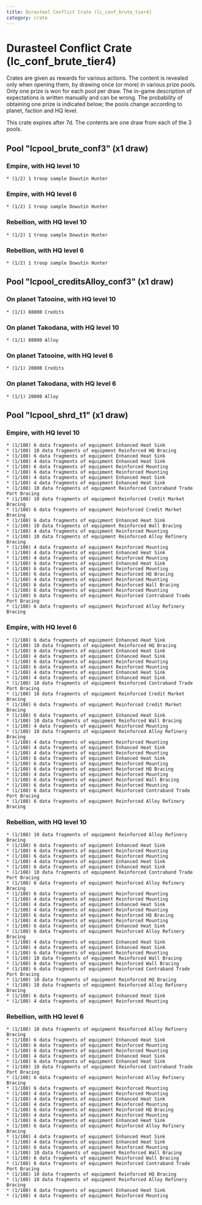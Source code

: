```yaml
---
title: Durasteel Conflict Crate (lc_conf_brute_tier4)
category: crate
---
```


# Durasteel Conflict Crate (lc_conf_brute_tier4)

Crates are given as rewards for various actions. The content is revealed only when opening them, by drawing once (or more) in various prize pools. Only one prize is won for each pool per draw. The in-game description of expectations is written manually and can be wrong. The probability of obtaining one prize is indicated below; the pools change according to planet, faction and HQ level.

This crate expires after 7d. The contents are one draw from each of the 3 pools.

## Pool "lcpool_brute_conf3" (x1 draw)

### Empire, with HQ level 10

    * (1/2) 1 troop sample Dowutin Hunter

### Empire, with HQ level 6

    * (1/2) 1 troop sample Dowutin Hunter

### Rebellion, with HQ level 10

    * (1/2) 1 troop sample Dowutin Hunter

### Rebellion, with HQ level 6

    * (1/2) 1 troop sample Dowutin Hunter

## Pool "lcpool_creditsAlloy_conf3" (x1 draw)

### On planet Tatooine, with HQ level 10

    * (1/1) 88000 Credits

### On planet Takodana, with HQ level 10

    * (1/1) 88000 Alloy

### On planet Tatooine, with HQ level 6

    * (1/1) 20000 Credits

### On planet Takodana, with HQ level 6

    * (1/1) 20000 Alloy

## Pool "lcpool_shrd_t1" (x1 draw)

### Empire, with HQ level 10

    * (1/108) 6 data fragments of equipment Enhanced Heat Sink
    * (1/108) 10 data fragments of equipment Reinforced HQ Bracing
    * (1/108) 6 data fragments of equipment Enhanced Heat Sink
    * (1/108) 4 data fragments of equipment Enhanced Heat Sink
    * (1/108) 6 data fragments of equipment Reinforced Mounting
    * (1/108) 6 data fragments of equipment Reinforced Mounting
    * (1/108) 4 data fragments of equipment Enhanced Heat Sink
    * (1/108) 4 data fragments of equipment Enhanced Heat Sink
    * (1/108) 10 data fragments of equipment Reinforced Contraband Trade Port Bracing
    * (1/108) 10 data fragments of equipment Reinforced Credit Market Bracing
    * (1/108) 6 data fragments of equipment Reinforced Credit Market Bracing
    * (1/108) 6 data fragments of equipment Enhanced Heat Sink
    * (1/108) 10 data fragments of equipment Reinforced Wall Bracing
    * (1/108) 4 data fragments of equipment Reinforced Mounting
    * (1/108) 10 data fragments of equipment Reinforced Alloy Refinery Bracing
    * (1/108) 4 data fragments of equipment Reinforced Mounting
    * (1/108) 4 data fragments of equipment Enhanced Heat Sink
    * (1/108) 4 data fragments of equipment Reinforced Mounting
    * (1/108) 6 data fragments of equipment Enhanced Heat Sink
    * (1/108) 6 data fragments of equipment Reinforced Mounting
    * (1/108) 6 data fragments of equipment Reinforced HQ Bracing
    * (1/108) 4 data fragments of equipment Reinforced Mounting
    * (1/108) 6 data fragments of equipment Reinforced Wall Bracing
    * (1/108) 6 data fragments of equipment Reinforced Mounting
    * (1/108) 6 data fragments of equipment Reinforced Contraband Trade Port Bracing
    * (1/108) 6 data fragments of equipment Reinforced Alloy Refinery Bracing

### Empire, with HQ level 6

    * (1/108) 6 data fragments of equipment Enhanced Heat Sink
    * (1/108) 10 data fragments of equipment Reinforced HQ Bracing
    * (1/108) 6 data fragments of equipment Enhanced Heat Sink
    * (1/108) 4 data fragments of equipment Enhanced Heat Sink
    * (1/108) 6 data fragments of equipment Reinforced Mounting
    * (1/108) 6 data fragments of equipment Reinforced Mounting
    * (1/108) 4 data fragments of equipment Enhanced Heat Sink
    * (1/108) 4 data fragments of equipment Enhanced Heat Sink
    * (1/108) 10 data fragments of equipment Reinforced Contraband Trade Port Bracing
    * (1/108) 10 data fragments of equipment Reinforced Credit Market Bracing
    * (1/108) 6 data fragments of equipment Reinforced Credit Market Bracing
    * (1/108) 6 data fragments of equipment Enhanced Heat Sink
    * (1/108) 10 data fragments of equipment Reinforced Wall Bracing
    * (1/108) 4 data fragments of equipment Reinforced Mounting
    * (1/108) 10 data fragments of equipment Reinforced Alloy Refinery Bracing
    * (1/108) 4 data fragments of equipment Reinforced Mounting
    * (1/108) 4 data fragments of equipment Enhanced Heat Sink
    * (1/108) 4 data fragments of equipment Reinforced Mounting
    * (1/108) 6 data fragments of equipment Enhanced Heat Sink
    * (1/108) 6 data fragments of equipment Reinforced Mounting
    * (1/108) 6 data fragments of equipment Reinforced HQ Bracing
    * (1/108) 4 data fragments of equipment Reinforced Mounting
    * (1/108) 6 data fragments of equipment Reinforced Wall Bracing
    * (1/108) 6 data fragments of equipment Reinforced Mounting
    * (1/108) 6 data fragments of equipment Reinforced Contraband Trade Port Bracing
    * (1/108) 6 data fragments of equipment Reinforced Alloy Refinery Bracing

### Rebellion, with HQ level 10

    * (1/108) 10 data fragments of equipment Reinforced Alloy Refinery Bracing
    * (1/108) 6 data fragments of equipment Enhanced Heat Sink
    * (1/108) 6 data fragments of equipment Reinforced Mounting
    * (1/108) 6 data fragments of equipment Reinforced Mounting
    * (1/108) 4 data fragments of equipment Enhanced Heat Sink
    * (1/108) 6 data fragments of equipment Enhanced Heat Sink
    * (1/108) 10 data fragments of equipment Reinforced Contraband Trade Port Bracing
    * (1/108) 6 data fragments of equipment Reinforced Alloy Refinery Bracing
    * (1/108) 6 data fragments of equipment Reinforced Mounting
    * (1/108) 4 data fragments of equipment Reinforced Mounting
    * (1/108) 4 data fragments of equipment Enhanced Heat Sink
    * (1/108) 4 data fragments of equipment Reinforced Mounting
    * (1/108) 6 data fragments of equipment Reinforced HQ Bracing
    * (1/108) 4 data fragments of equipment Reinforced Mounting
    * (1/108) 6 data fragments of equipment Enhanced Heat Sink
    * (1/108) 6 data fragments of equipment Reinforced Alloy Refinery Bracing
    * (1/108) 4 data fragments of equipment Enhanced Heat Sink
    * (1/108) 4 data fragments of equipment Enhanced Heat Sink
    * (1/108) 6 data fragments of equipment Reinforced Mounting
    * (1/108) 10 data fragments of equipment Reinforced Wall Bracing
    * (1/108) 6 data fragments of equipment Reinforced Wall Bracing
    * (1/108) 6 data fragments of equipment Reinforced Contraband Trade Port Bracing
    * (1/108) 10 data fragments of equipment Reinforced HQ Bracing
    * (1/108) 10 data fragments of equipment Reinforced Alloy Refinery Bracing
    * (1/108) 6 data fragments of equipment Enhanced Heat Sink
    * (1/108) 4 data fragments of equipment Reinforced Mounting

### Rebellion, with HQ level 6

    * (1/108) 10 data fragments of equipment Reinforced Alloy Refinery Bracing
    * (1/108) 6 data fragments of equipment Enhanced Heat Sink
    * (1/108) 6 data fragments of equipment Reinforced Mounting
    * (1/108) 6 data fragments of equipment Reinforced Mounting
    * (1/108) 4 data fragments of equipment Enhanced Heat Sink
    * (1/108) 6 data fragments of equipment Enhanced Heat Sink
    * (1/108) 10 data fragments of equipment Reinforced Contraband Trade Port Bracing
    * (1/108) 6 data fragments of equipment Reinforced Alloy Refinery Bracing
    * (1/108) 6 data fragments of equipment Reinforced Mounting
    * (1/108) 4 data fragments of equipment Reinforced Mounting
    * (1/108) 4 data fragments of equipment Enhanced Heat Sink
    * (1/108) 4 data fragments of equipment Reinforced Mounting
    * (1/108) 6 data fragments of equipment Reinforced HQ Bracing
    * (1/108) 4 data fragments of equipment Reinforced Mounting
    * (1/108) 6 data fragments of equipment Enhanced Heat Sink
    * (1/108) 6 data fragments of equipment Reinforced Alloy Refinery Bracing
    * (1/108) 4 data fragments of equipment Enhanced Heat Sink
    * (1/108) 4 data fragments of equipment Enhanced Heat Sink
    * (1/108) 6 data fragments of equipment Reinforced Mounting
    * (1/108) 10 data fragments of equipment Reinforced Wall Bracing
    * (1/108) 6 data fragments of equipment Reinforced Wall Bracing
    * (1/108) 6 data fragments of equipment Reinforced Contraband Trade Port Bracing
    * (1/108) 10 data fragments of equipment Reinforced HQ Bracing
    * (1/108) 10 data fragments of equipment Reinforced Alloy Refinery Bracing
    * (1/108) 6 data fragments of equipment Enhanced Heat Sink
    * (1/108) 4 data fragments of equipment Reinforced Mounting